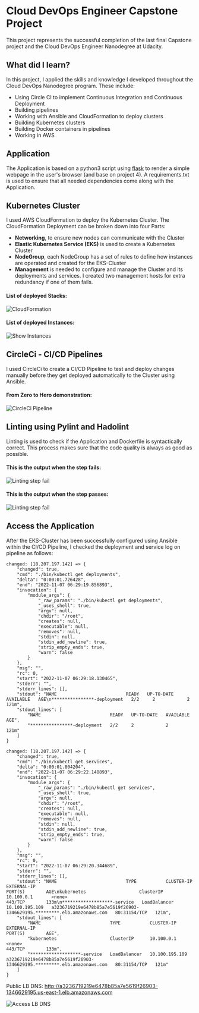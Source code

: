 # Cloud DevOps Engineer Capstone Project

This project represents the successful completion of the last final Capstone project and the Cloud DevOps Engineer Nanodegree at Udacity.

## What did I learn?

In this project, I applied the skills and knowledge I developed throughout the Cloud DevOps Nanodegree program. These include:
- Using Circle CI to implement Continuous Integration and Continuous Deployment
- Building pipelines
- Working with Ansible and CloudFormation to deploy clusters
- Building Kubernetes clusters
- Building Docker containers in pipelines
- Working in AWS

## Application

The Application is based on a python3 script using <a target="_blank" href="https://flask.palletsprojects.com">flask</a> to render a simple webpage in the user's browser (and base on project 4).
A requirements.txt is used to ensure that all needed dependencies come along with the Application.

## Kubernetes Cluster

I used AWS CloudFormation to deploy the Kubernetes Cluster.
The CloudFormation Deployment can be broken down into four Parts:
- **Networking**, to ensure new nodes can communicate with the Cluster
- **Elastic Kubernetes Service (EKS)** is used to create a Kubernetes Cluster
- **NodeGroup**, each NodeGroup has a set of rules to define how instances are operated and created for the EKS-Cluster
- **Management** is needed to configure and manage the Cluster and its deployments and services. I created two management hosts for extra redundancy if one of them fails.

#### List of deployed Stacks:
![CloudFormation](./screenshots/cloud-formation-stack.png)

#### List of deployed Instances:
![Show Instances](./screenshots/ec2-instances.png)

## CircleCi - CI/CD Pipelines

I used CircleCi to create a CI/CD Pipeline to test and deploy changes manually before they get deployed automatically to the Cluster using Ansible.

#### From Zero to Hero demonstration:

![CircleCi Pipeline](./screenshots/pipeline.png)

## Linting using Pylint and Hadolint

Linting is used to check if the Application and Dockerfile is syntactically correct.
This process makes sure that the code quality is always as good as possible.

#### This is the output when the step fails:

![Linting step fail](./screenshots/lint-failed.png)


#### This is the output when the step passes:

![Linting step fail](./screenshots/lint-success.png)

## Access the Application

After the EKS-Cluster has been successfully configured using Ansible within the CI/CD Pipeline, I checked the deployment and service log on pipeline as follows:

```
changed: [18.207.197.142] => {
    "changed": true,
    "cmd": "./bin/kubectl get deployments",
    "delta": "0:00:01.726428",
    "end": "2022-11-07 06:29:19.856893",
    "invocation": {
        "module_args": {
            "_raw_params": "./bin/kubectl get deployments",
            "_uses_shell": true,
            "argv": null,
            "chdir": "/root",
            "creates": null,
            "executable": null,
            "removes": null,
            "stdin": null,
            "stdin_add_newline": true,
            "strip_empty_ends": true,
            "warn": false
        }
    },
    "msg": "",
    "rc": 0,
    "start": "2022-11-07 06:29:18.130465",
    "stderr": "",
    "stderr_lines": [],
    "stdout": "NAME                          READY   UP-TO-DATE   AVAILABLE   AGE\n****************-deployment   2/2     2            2           121m",
    "stdout_lines": [
        "NAME                          READY   UP-TO-DATE   AVAILABLE   AGE",
        "****************-deployment   2/2     2            2           121m"
    ]
}

changed: [18.207.197.142] => {
    "changed": true,
    "cmd": "./bin/kubectl get services",
    "delta": "0:00:01.804204",
    "end": "2022-11-07 06:29:22.148893",
    "invocation": {
        "module_args": {
            "_raw_params": "./bin/kubectl get services",
            "_uses_shell": true,
            "argv": null,
            "chdir": "/root",
            "creates": null,
            "executable": null,
            "removes": null,
            "stdin": null,
            "stdin_add_newline": true,
            "strip_empty_ends": true,
            "warn": false
        }
    },
    "msg": "",
    "rc": 0,
    "start": "2022-11-07 06:29:20.344689",
    "stderr": "",
    "stderr_lines": [],
    "stdout": "NAME                          TYPE           CLUSTER-IP       EXTERNAL-IP                                                               PORT(S)        AGE\nkubernetes                    ClusterIP      10.100.0.1       <none>                                                                    443/TCP        133m\n*******************-service   LoadBalancer   10.100.195.109   a3236719219e6478b85a7e5619f26903-1346629195.*********.elb.amazonaws.com   80:31154/TCP   121m",
    "stdout_lines": [
        "NAME                          TYPE           CLUSTER-IP       EXTERNAL-IP                                                               PORT(S)        AGE",
        "kubernetes                    ClusterIP      10.100.0.1       <none>                                                                    443/TCP        133m",
        "*******************-service   LoadBalancer   10.100.195.109   a3236719219e6478b85a7e5619f26903-1346629195.*********.elb.amazonaws.com   80:31154/TCP   121m"
    ]
}
```

Public LB DNS: http://a3236719219e6478b85a7e5619f26903-1346629195.us-east-1.elb.amazonaws.com

![Access LB DNS](./screenshots/lb_dns.png)
